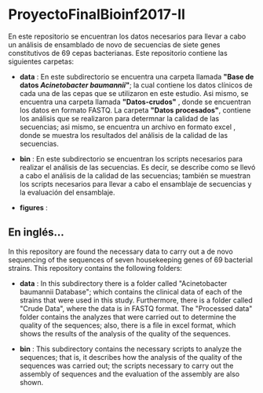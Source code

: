 # ProyectoFinalBioinf2017-II

En este repositorio se encuentran los datos necesarios para llevar a cabo un análisis de ensamblado de novo de secuencias de siete genes constitutivos de 69 cepas bacterianas. Este repositorio contiene las siguientes carpetas: 

- **data** : En este subdirectorio se encuentra una carpeta llamada **"Base de datos *Acinetobacter baumannii*"**; la cual contiene los datos clínicos de cada una de las cepas que se utilizaron en este estudio. Asi mismo, se encuentra una carpeta llamada **"Datos-crudos"** , donde se encuentran los datos en formato FASTQ. La carpeta **"Datos procesados"**, contiene los análisis que se realizaron para determnar la calidad de las secuencias; asi mismo, se encuentra un archivo en formato excel , donde se muestra los resultados del análisis de la calidad de las secuencias. 

- **bin** : En este subdirectorio se encuentran los scripts necesarios para realizar el análisis de las secuencias. Es decir, se describe como se llevó a cabo el análisis de la calidad de las secuencias; también se muestran los scripts necesarios para llevar a cabo el ensamblaje de secuencias y la evaluación del ensamblaje. 

- **figures** : 


## En inglés...

In this repository are found the necessary data to carry out a de novo sequencing of the sequences of seven housekeeping genes of 69 bacterial strains. This repository contains the following folders:

- **data** : In this subdirectory there is a folder called "Acinetobacter baumannii Database"; which contains the clinical data of each of the strains that were used in this study. Furthermore, there is a folder called "Crude Data", where the data is in FASTQ format. The "Processed data" folder contains the analyzes that were carried out to determine the quality of the sequences; also, there is a file in excel format, which shows the results of the analysis of the quality of the sequences.

- **bin** : This subdirectory contains the necessary scripts to analyze the sequences; that is, it describes how the analysis of the quality of the sequences was carried out; the scripts necessary to carry out the assembly of sequences and the evaluation of the assembly are also shown.


